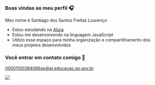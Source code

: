 ### Boas vindas ao meu perfil 🎧

Meu nome é Santiago dos Santos Freitas Lourenço

- Estou estudando na [Alura](https://www.alura.com.br)
- Estou me desenvolvendo na linguagem JavaScript
- Utilizo esse espaço para minha organização e compartilhamento dos meus projetos desenvolvidos

### Você entrar em contato comigo 📧

00001100384066sp@al.educacao.sp.gov.br

![](https://media1.tenor.com/m/JNBIvBmY-4cAAAAd/solo-leveling-sjw-sung-jinwoo.gif)
